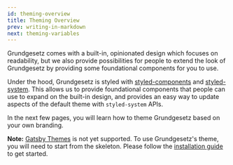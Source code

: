 ```yaml
---
id: theming-overview
title: Theming Overview
prev: writing-in-markdown
next: theming-variables
---
```


Grundgesetz comes with a built-in, opinionated design which focuses on readability, but we also provide possibilities for people to extend the look of Grundgesetz by providing some foundational components for you to use.

Under the hood, Grundgesetz is styled with [styled-components](https://www.styled-components.com/) and [styled-system](https://styled-system.com/). This allows us to provide foundational components that people can use to expand on the built-in design, and provides an easy way to update aspects of the default theme with `styled-system` APIs.

In the next few pages, you will learn how to theme Grundgesetz based on your own branding.

**Note:** [Gatsby Themes](https://www.gatsbyjs.org/docs/themes/) is not yet supported. To use Grundgesetz's theme, you will need to start from the skeleton. Please follow the [installation guide](/getting-started/installation) to get started.
